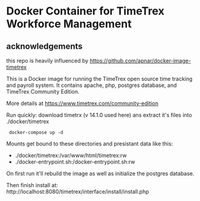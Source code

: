 # Docker Container for TimeTrex Workforce Management

## acknowledgements

this repo is heavily influenced by https://github.com/apnar/docker-image-timetrex

This is a Docker image for running the TimeTrex open source
time tracking and payroll system. It contains apache, php,
postgres database, and TimeTrex Community Edition.

More details at https://www.timetrex.com/community-edition

Run quickly:
download timetrx (v 14.1.0 used here) ans extract it's files into ./docker/timetrex

```
 docker-compose up -d
```

Mounts get bound to these directories and presistant data like this:

- ./docker/timetrex:/var/www/html/timetrex:rw
- ./docker-entrypoint.sh:/docker-entrypoint.sh:rw

On first run it'll rebuild the image as well as initialize the postgres database.

Then finish install at: http://localhost:8080/timetrex/interface/install/install.php
